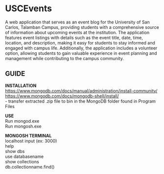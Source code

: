 # USCEvents

A web application that serves as an event blog for the University of San Carlos, Talamban Campus, providing students with a comprehensive source of information about upcoming events at the institution. The application features event listings with details such as the event title, date, time, location, and description, making it easy for students to stay informed and engaged with campus life. Additionally, the application includes a volunteer option, allowing students to gain valuable experience in event planning and management while contributing to the campus community.

## GUIDE

**INSTALLATION**  
https://www.mongodb.com/docs/manual/administration/install-community/  
https://www.mongodb.com/docs/mongodb-shell/install/  
     - transfer extracted .zip file to bin in the MongoDB folder found in Program Files

**USE**  
Run mongod.exe  
Run mongosh.exe

**MONGOSH TERMINAL**  
localhost input (ex: 3000)  
help  
show dbs  
use databasename  
show collections  
db.collectionname.find()